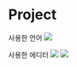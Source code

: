 # Project

사용한 언어 <a href="https://www.anaconda.com/"><img src="https://img.shields.io/badge/Python-informational?
?style=plastic&logo=appveyor&logo=#3776AB&logoColor=white&link=내링크"/></a>

사용한 에디터 
<img src="https://img.shields.io/badge/Jupyter-orange?
?style=plastic&logo=appveyor&logo=#3776AB&logoColor=white&link=내링크"/></a>
<img src="https://img.shields.io/badge/Colab-yellow?
?style=plastic&logo=appveyor=#3776AB&logoColor=white&link=내링크"/></a>

